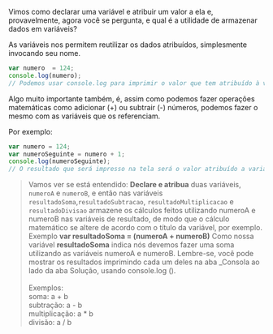 Vimos como declarar uma variável e atribuir um valor a ela e, provavelmente, agora você se pergunta, e qual é a utilidade de armazenar dados em variáveis?

As variáveis nos permitem reutilizar os dados atribuídos, simplesmente invocando seu nome.

```javascript
var numero  = 124;
console.log(numero); 
// Podemos usar console.log para imprimir o valor que tem atribuído à variável numero. E seu resultado será 124.
```

Algo muito importante também, é, assim como podemos fazer operações matemáticas como adicionar (+) ou subtrair (-) números, podemos fazer o mesmo com as variáveis que os referenciam.

Por exemplo:

```javascript
var numero = 124;
var numeroSeguinte = numero + 1;
console.log(numeroSeguinte); 
// O resultado que será impresso na tela será o valor atribuído a variável numero somado a 1, portanto, o valor atribuído a numeroSeguinte será 125.
```

> Vamos ver se está entendido: **Declare e atribua** duas variáveis, `numeroA` e `numeroB`, e então nas variáveis `resultadoSoma`,`resultadoSubtracao`, `resultadoMultiplicacao` e` resultadoDivisao` armazene os cálculos feitos utilizando numeroA e numeroB nas variáveis de resultado, de modo que o cálculo matemático se altere de acordo com o título da variável, por exemplo.
Exemplo **var resultadoSoma = (numeroA + numeroB)**
Como nossa variável **resultadoSoma** indica nós devemos fazer uma soma utilizando as variáveis numeroA e numeroB. 
Lembre-se, você pode mostrar os resultados imprimindo cada um deles na aba _Consola ao lado da aba Solução, usando console.log ().<br/><br/>
Exemplos:<br/>
soma: a + b<br/>
subtração: a - b<br/>
multiplicação: a * b<br/>
divisão: a / b
